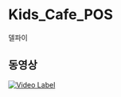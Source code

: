 # Kids_Cafe_POS
델파이
## 동영상
[![Video Label](https://cdn.news2day.co.kr/data2/content/image/2021/08/06/.cache/512/20210806500342.jpg)](https://youtu.be/D4tsk_7cmns)
